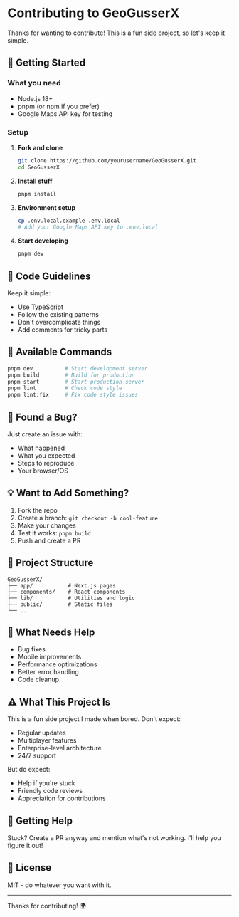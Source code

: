 # Contributing to GeoGusserX

Thanks for wanting to contribute! This is a fun side project, so let's keep it simple.

## 🚀 Getting Started

### What you need
- Node.js 18+
- pnpm (or npm if you prefer)
- Google Maps API key for testing

### Setup

1. **Fork and clone**
   ```bash
   git clone https://github.com/yourusername/GeoGusserX.git
   cd GeoGusserX
   ```

2. **Install stuff**
   ```bash
   pnpm install
   ```

3. **Environment setup**
   ```bash
   cp .env.local.example .env.local
   # Add your Google Maps API key to .env.local
   ```

4. **Start developing**
   ```bash
   pnpm dev
   ```

## 📝 Code Guidelines

Keep it simple:
- Use TypeScript
- Follow the existing patterns
- Don't overcomplicate things
- Add comments for tricky parts

## 🔧 Available Commands

```bash
pnpm dev          # Start development server
pnpm build        # Build for production
pnpm start        # Start production server
pnpm lint         # Check code style
pnpm lint:fix     # Fix code style issues
```

## 🐛 Found a Bug?

Just create an issue with:
- What happened
- What you expected
- Steps to reproduce
- Your browser/OS

## 💡 Want to Add Something?

1. Fork the repo
2. Create a branch: `git checkout -b cool-feature`
3. Make your changes
4. Test it works: `pnpm build`
5. Push and create a PR

## 📁 Project Structure

```
GeoGusserX/
├── app/           # Next.js pages
├── components/    # React components
├── lib/           # Utilities and logic
├── public/        # Static files
└── ...
```

## 🎯 What Needs Help

- Bug fixes
- Mobile improvements
- Performance optimizations
- Better error handling
- Code cleanup

## ⚠️ What This Project Is

This is a fun side project I made when bored. Don't expect:
- Regular updates
- Multiplayer features
- Enterprise-level architecture
- 24/7 support

But do expect:
- Help if you're stuck
- Friendly code reviews
- Appreciation for contributions

## 🤝 Getting Help

Stuck? Create a PR anyway and mention what's not working. I'll help you figure it out!

## 📄 License

MIT - do whatever you want with it.

---

Thanks for contributing! 🌍
